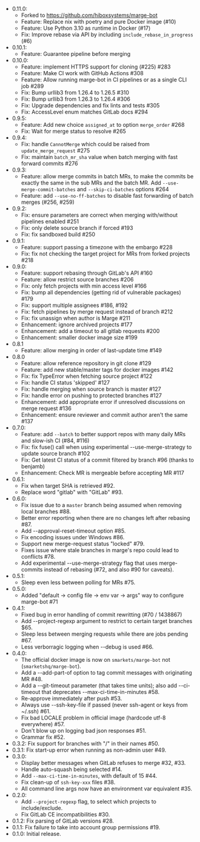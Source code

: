   * 0.11.0:
    - Forked to https://github.com/hiboxsystems/marge-bot
    - Feature: Replace nix with poetry and pure Docker image (#10)
    - Feature: Use Python 3.10 as runtime in Docker (#17)
    - Fix: Improve rebase via API by including `include_rebase_in_progress` (#6)
  * 0.10.1:
    - Feature: Guarantee pipeline before merging
  * 0.10.0:
    - Feature: implement HTTPS support for cloning (#225) #283
    - Feature: Make CI work with GitHub Actions #308
    - Feature: Allow running marge-bot in CI pipelines or as a single CLI job #289
    - Fix: Bump urllib3 from 1.26.4 to 1.26.5 #310
    - Fix: Bump urllib3 from 1.26.3 to 1.26.4 #306
    - Fix: Upgrade dependencies and fix lints and tests #305
    - Fix: AccessLevel enum matches GitLab docs #294
  * 0.9.5:
    - Feature: Add new choice `assigned_at` to option `merge_order` #268
    - Fix: Wait for merge status to resolve #265
  * 0.9.4:
    - Fix: handle `CannotMerge` which could be raised from `update_merge_request` #275
    - Fix: maintain `batch_mr_sha` value when batch merging with fast forward commits #276
  * 0.9.3:
    - Feature: allow merge commits in batch MRs, to make the commits be exactly the same in
      the sub MRs and the batch MR. Add `--use-merge-commit-batches` and `--skip-ci-batches` options #264
    - Feature: add `--use-no-ff-batches` to disable fast forwarding of batch merges (#256, #259)
  * 0.9.2:
    - Fix: ensure parameters are correct when merging with/without pipelines enabled #251
    - Fix: only delete source branch if forced #193
    - Fix: fix sandboxed build #250
  * 0.9.1:
    - Feature: support passing a timezone with the embargo #228
    - Fix: fix not checking the target project for MRs from forked projects #218
  * 0.9.0:
    - Feature: support rebasing through GitLab's API #160
    - Feature: allow restrict source branches #206
    - Fix: only fetch projects with min access level #166
    - Fix: bump all dependencies (getting rid of vulnerable packages) #179
    - Fix: support multiple assignees #186, #192
    - Fix: fetch pipelines by merge request instead of branch #212
    - Fix: fix unassign when author is Marge #211
    - Enhancement: ignore archived projects #177
    - Enhancement: add a timeout to all gitlab requests #200
    - Enhancement: smaller docker image size  #199
  * 0.8.1
    - Feature: allow merging in order of last-update time #149
  * 0.8.0
    - Feature: allow reference repository in git clone #129
    - Feature: add new stable/master tags for docker images #142
    - Fix: fix TypeError when fetching source project #122
    - Fix: handle CI status 'skipped' #127
    - Fix: handle merging when source branch is master #127
    - Fix: handle error on pushing to protected branches #127
    - Enhancement: add appropriate error if unresolved discussions on merge request #136
    - Enhancement: ensure reviewer and commit author aren't the same #137
  * 0.7.0:
    - Feature: add `--batch` to better support repos with many daily MRs and slow-ish CI (#84, #116)
    - Fix: fix fuse() call when using experimental --use-merge-strategy to update source branch #102
    - Fix: Get latest CI status of a commit filtered by branch #96 (thanks to benjamb)
    - Enhancement: Check MR is mergeable before accepting MR #117
  * 0.6.1:
    - Fix when target SHA is retrieved #92.
    - Replace word "gitlab" with "GitLab" #93.
  * 0.6.0:
    - Fix issue due to a `master` branch being assumed when removing
      local branches #88.
    - Better error reporting when there are no changes left
      after rebasing #87.
    - Add --approval-reset-timeout option #85.
    - Fix encoding issues under Windows #86.
    - Support new merge-request status "locked" #79.
    - Fixes issue where stale branches in marge's repo could
      lead to conflicts #78.
    - Add experimental --use-merge-strategy flag that uses merge-commits
      instead of rebasing (#72, and also #90 for caveats).
  * 0.5.1:
    - Sleep even less between polling for MRs #75.
  * 0.5.0:
    - Added "default -> config file -> env var -> args" way to configure marge-bot #71
  * 0.4.1:
    - Fixed bug in error handling of commit rewritting (#70 / 1438867)
    - Add --project-regexp argument to restrict to certain target branches $65.
    - Sleep less between merging requests while there are jobs pending #67.
    - Less verborragic logging when --debug is used #66.
  * 0.4.0:
    - The official docker image is now on `smarkets/marge-bot` not (`smarketshq/marge-bot`).
    - Add a --add-part-of option to tag commit messages with originating MR #48.
    - Add a --git-timeout parameter (that takes time units); also add --ci-timeout
      that deprecates --max-ci-time-in-minutes #58.
    - Re-approve immediately after push #53.
    - Always use --ssh-key-file if passed (never ssh-agent or keys from ~/.ssh) #61.
    - Fix bad LOCALE problem in official image (hardcode utf-8 everywhere) #57.
    - Don't blow up on logging bad json responses #51.
    - Grammar fix #52.
  * 0.3.2: Fix support for branches with "/" in their names #50.
  * 0.3.1: Fix start-up error when running as non-admin user #49.
  * 0.3.0:
    - Display better messages when GitLab refuses to merge #32, #33.
    - Handle auto-squash being selected #14.
    - Add `--max-ci-time-in-minutes`, with default of 15 #44.
    - Fix clean-up of `ssh-key-xxx` files #38.
    - All command line args now have an environment var equivalent #35.
  * 0.2.0:
    - Add `--project-regexp` flag, to select which projects to include/exclude.
    - Fix GitLab CE incompatibilities #30.
  * 0.1.2: Fix parsing of GitLab versions #28.
  * 0.1.1: Fix failure to take into account group permissions #19.
  * 0.1.0: Initial release.
